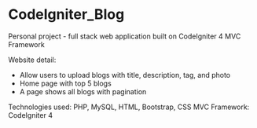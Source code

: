 # CodeIgniter_Blog
Personal project - full stack web application built on CodeIgniter 4 MVC Framework

Website detail:
- Allow users to upload blogs with title, description, tag, and photo
- Home page with top 5 blogs
- A page shows all blogs with pagination

Technologies used: PHP, MySQL, HTML, Bootstrap, CSS
MVC Framework: CodeIgniter 4
